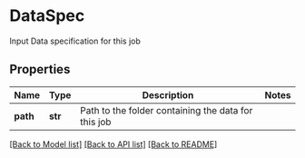 # DataSpec

Input Data specification for this job
## Properties
Name | Type | Description | Notes
------------ | ------------- | ------------- | -------------
**path** | **str** | Path to the folder containing the data for this job | 

[[Back to Model list]](../README.md#documentation-for-models) [[Back to API list]](../README.md#documentation-for-api-endpoints) [[Back to README]](../README.md)


